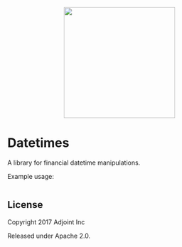 <p align="center">
  <img src="https://www.adjoint.io/images/logo-small.png" width="250"/>
</p>

Datetimes
=========

A library for financial datetime manipulations.

Example usage:

```haskell
```

License
-------

Copyright 2017 Adjoint Inc

Released under Apache 2.0.

